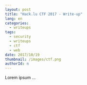 ```yaml
---
layout: post
title: "Hack.lu CTF 2017 - Write-up"
lang: en
categories:
  - writeups
tags:
  - security
  - writeups
  - ctf
  - web
date: 2017/10/19
thumbnail: /images/ctf.png
authorId: n
---
```

Lorem ipsum ...
